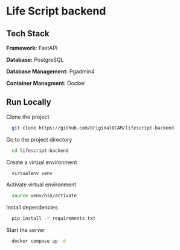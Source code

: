 # Life Script backend

## Tech Stack

**Framework:** FastAPI

**Database:** PostgreSQL

**Database Management:** Pgadmin4

**Container Managment:** Docker


## Run Locally

Clone the project

```bash
  git clone https://github.com/OriginalDCAM/lifescript-backend
```

Go to the project directory

```bash
  cd lifescript-backend
```

Create a virtual environment

```bash
  virtualenv venv
```

Activate virtual environment

```bash
  source venv/bin/activate
```

Install dependencies

```bash
  pip install -r requirements.txt
```

Start the server

```bash
  docker compose up -d
```

